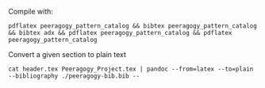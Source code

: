 Compile with:

```
pdflatex peeragogy_pattern_catalog && bibtex peeragogy_pattern_catalog && bibtex adx && pdflatex peeragogy_pattern_catalog && pdflatex peeragogy_pattern_catalog
```

Convert a given section to plain text

```
cat header.tex Peeragogy_Project.tex | pandoc --from=latex --to=plain --bibliography ./peeragogy-bib.bib --
```
